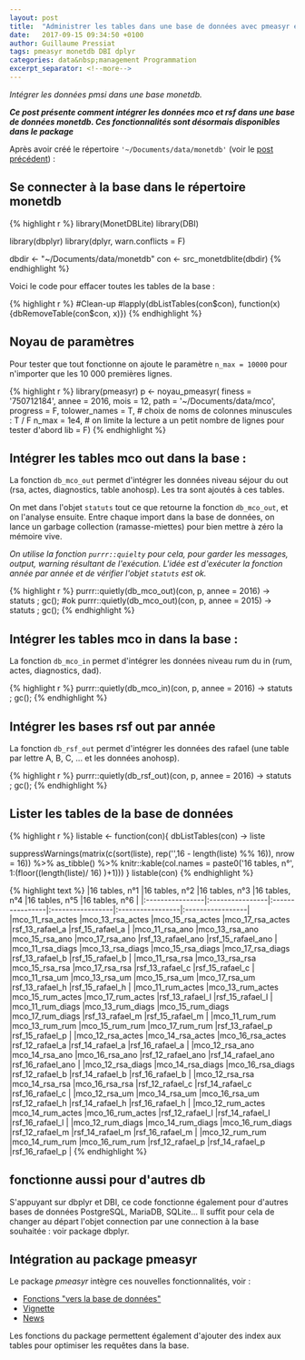 ```yaml
---
layout: post
title:  "Administrer les tables dans une base de données avec pmeasyr et DBI"
date:   2017-09-15 09:34:50 +0100
author: Guillaume Pressiat
tags: pmeasyr monetdb DBI dplyr
categories: data&nbsp;management Programmation 
excerpt_separator: <!--more-->
---
```



*Intégrer les données pmsi dans une base monetdb.*

<!--more-->

***Ce post présente comment intégrer les données mco et rsf dans une base de données monetdb. Ces fonctionnalités sont désormais disponibles dans le package***

Après avoir créé le répertoire `'~/Documents/data/monetdb'` (voir le [post précédent](https://guillaumepressiat.github.io/blog/2017/09/arborescence)) :

## Se connecter à la base dans le répertoire monetdb

{% highlight r %}
library(MonetDBLite)
library(DBI)

library(dbplyr)
library(dplyr, warn.conflicts = F)

dbdir <- "~/Documents/data/monetdb"
con <- src_monetdblite(dbdir)
{% endhighlight %}

Voici le code pour effacer toutes les tables de la base : 

{% highlight r %}
#Clean-up
#lapply(dbListTables(con$con), function(x){dbRemoveTable(con$con, x)})
{% endhighlight %}

## Noyau de paramètres

Pour tester que tout fonctionne on ajoute le paramètre `n_max = 10000` pour n'importer que les 10 000 premières lignes.

{% highlight r %}
library(pmeasyr)
p <- noyau_pmeasyr(
  finess   = '750712184',
  annee = 2016,
  mois     = 12,
  path     = '~/Documents/data/mco',
  progress = F, 
  tolower_names = T, # choix de noms de colonnes minuscules : T / F
  n_max = 1e4, # on limite la lecture a un petit nombre de lignes pour tester d'abord
  lib = F)
{% endhighlight %}


## Intégrer les tables mco out dans la base : 

La fonction `db_mco_out` permet d'intégrer les données niveau séjour du out (rsa, actes, diagnostics, table anohosp). Les tra sont ajoutés à ces tables.

On met dans l'objet `statuts` tout ce que retourne la fonction `db_mco_out`, et on l'analyse ensuite. Entre chaque import dans la base de données, on lance un garbage collection (ramasse-miettes) pour bien mettre à zéro la mémoire vive.

*On utilise la fonction `purrr::quielty` pour cela, pour garder les messages, output, warning résultant de l'exécution. 
L'idée est d'exécuter la fonction année par année et de vérifier l'objet `statuts` est ok.*

{% highlight r %}
purrr::quietly(db_mco_out)(con,  p, annee = 2016) -> statuts ; gc(); #ok
purrr::quietly(db_mco_out)(con,  p, annee = 2015) -> statuts ; gc();
{% endhighlight %}

## Intégrer les tables mco in dans la base :

La fonction `db_mco_in` permet d'intégrer les données niveau rum du in (rum, actes, diagnostics, dad).
 

{% highlight r %}
purrr::quietly(db_mco_in)(con,  p, annee = 2016) -> statuts ; gc();
{% endhighlight %}


## Intégrer les bases rsf out par année

La fonction `db_rsf_out` permet d'intégrer les données des rafael (une table par lettre A, B, C, ... et les données anohosp).
 
{% highlight r %}
purrr::quietly(db_rsf_out)(con,  p, annee = 2016) -> statuts ; gc();
{% endhighlight %}


## Lister les tables de la base de données

{% highlight r %}
listable <- function(con){
dbListTables(con) -> liste
 
 suppressWarnings(matrix(c(sort(liste), rep('',16 - length(liste) %% 16)),
                         nrow = 16)) %>% as_tibble() %>%
   knitr::kable(col.names = paste0('16 tables, n°',
                                   1:(floor((length(liste)/ 16) )+1)))
}
listable(con)
{% endhighlight %}

{% highlight text %}
|16 tables, n°1   |16 tables, n°2   |16 tables, n°3   |16 tables, n°4    |16 tables, n°5    |16 tables, n°6    |
|:----------------|:----------------|:----------------|:-----------------|:-----------------|:-----------------|
|mco_11_rsa_actes |mco_13_rsa_actes |mco_15_rsa_actes |mco_17_rsa_actes  |rsf_13_rafael_a   |rsf_15_rafael_a   |
|mco_11_rsa_ano   |mco_13_rsa_ano   |mco_15_rsa_ano   |mco_17_rsa_ano    |rsf_13_rafael_ano |rsf_15_rafael_ano |
|mco_11_rsa_diags |mco_13_rsa_diags |mco_15_rsa_diags |mco_17_rsa_diags  |rsf_13_rafael_b   |rsf_15_rafael_b   |
|mco_11_rsa_rsa   |mco_13_rsa_rsa   |mco_15_rsa_rsa   |mco_17_rsa_rsa    |rsf_13_rafael_c   |rsf_15_rafael_c   |
|mco_11_rsa_um    |mco_13_rsa_um    |mco_15_rsa_um    |mco_17_rsa_um     |rsf_13_rafael_h   |rsf_15_rafael_h   |
|mco_11_rum_actes |mco_13_rum_actes |mco_15_rum_actes |mco_17_rum_actes  |rsf_13_rafael_l   |rsf_15_rafael_l   |
|mco_11_rum_diags |mco_13_rum_diags |mco_15_rum_diags |mco_17_rum_diags  |rsf_13_rafael_m   |rsf_15_rafael_m   |
|mco_11_rum_rum   |mco_13_rum_rum   |mco_15_rum_rum   |mco_17_rum_rum    |rsf_13_rafael_p   |rsf_15_rafael_p   |
|mco_12_rsa_actes |mco_14_rsa_actes |mco_16_rsa_actes |rsf_12_rafael_a   |rsf_14_rafael_a   |rsf_16_rafael_a   |
|mco_12_rsa_ano   |mco_14_rsa_ano   |mco_16_rsa_ano   |rsf_12_rafael_ano |rsf_14_rafael_ano |rsf_16_rafael_ano |
|mco_12_rsa_diags |mco_14_rsa_diags |mco_16_rsa_diags |rsf_12_rafael_b   |rsf_14_rafael_b   |rsf_16_rafael_b   |
|mco_12_rsa_rsa   |mco_14_rsa_rsa   |mco_16_rsa_rsa   |rsf_12_rafael_c   |rsf_14_rafael_c   |rsf_16_rafael_c   |
|mco_12_rsa_um    |mco_14_rsa_um    |mco_16_rsa_um    |rsf_12_rafael_h   |rsf_14_rafael_h   |rsf_16_rafael_h   |
|mco_12_rum_actes |mco_14_rum_actes |mco_16_rum_actes |rsf_12_rafael_l   |rsf_14_rafael_l   |rsf_16_rafael_l   |
|mco_12_rum_diags |mco_14_rum_diags |mco_16_rum_diags |rsf_12_rafael_m   |rsf_14_rafael_m   |rsf_16_rafael_m   |
|mco_12_rum_rum   |mco_14_rum_rum   |mco_16_rum_rum   |rsf_12_rafael_p   |rsf_14_rafael_p   |rsf_16_rafael_p   |
{% endhighlight %}

## fonctionne aussi pour d'autres db

S'appuyant sur dbplyr et DBI, ce code fonctionne également pour d'autres bases de données PostgreSQL, MariaDB, SQLite... Il suffit pour cela de changer au départ l'objet connection par une connection à la base souhaitée : voir package dbplyr.

## Intégration au package pmeasyr

Le package *pmeasyr* intègre ces nouvelles fonctionnalités, voir : 

- [Fonctions "vers la base de données"](https://im-aphp.github.io/pmeasyr/reference/index.html#section-vers-la-base-de-donn-es)
- [Vignette](https://im-aphp.github.io/pmeasyr/articles/vignette3.html)
- [News](https://github.com/IM-APHP/pmeasyr/blob/master/NEWS.md)


Les fonctions du package permettent également d'ajouter des index aux tables pour optimiser les requêtes dans la base.

